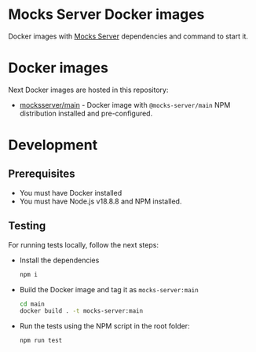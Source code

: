 # Mocks Server Docker images

Docker images with [Mocks Server](https://www.mocks-server.org) dependencies and command to start it.

# Docker images

Next Docker images are hosted in this repository:

* [mocksserver/main](./main/README.md) - Docker image with `@mocks-server/main` NPM distribution installed and pre-configured.

# Development

## Prerequisites

* You must have Docker installed
* You must have Node.js v18.8.8 and NPM installed.

## Testing

For running tests locally, follow the next steps:

* Install the dependencies
  ```sh
  npm i
  ```
* Build the Docker image and tag it as `mocks-server:main`
  ```sh
  cd main
  docker build . -t mocks-server:main
  ```
* Run the tests using the NPM script in the root folder:
  ```sh
  npm run test
  ```